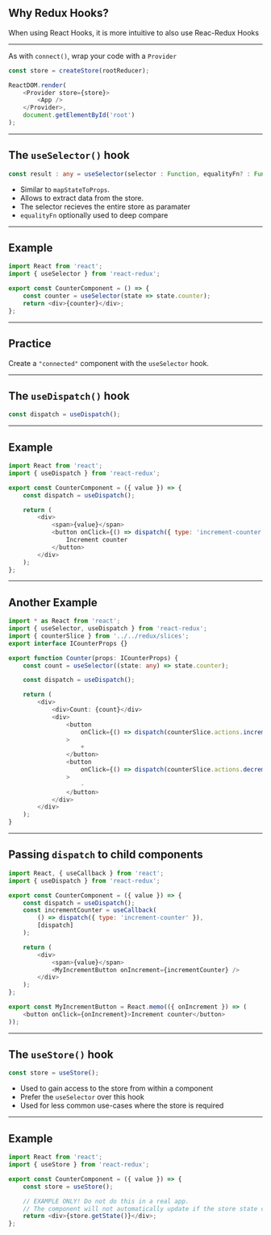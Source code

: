 ## Why Redux Hooks?

When using React Hooks, it is more intuitive to also use Reac-Redux Hooks

---

As with `connect()`, wrap your code with a `Provider`

```javascript
const store = createStore(rootReducer);

ReactDOM.render(
    <Provider store={store}>
        <App />
    </Provider>,
    document.getElementById('root')
);
```

---

## The `useSelector()` hook

```typescript
const result : any = useSelector(selector : Function, equalityFn? : Function)
```

-   Similar to `mapStateToProps`.
-   Allows to extract data from the store.
-   The selector recieves the entire store as paramater
-   `equalityFn` optionally used to deep compare

---

## Example

```typescript
import React from 'react';
import { useSelector } from 'react-redux';

export const CounterComponent = () => {
    const counter = useSelector(state => state.counter);
    return <div>{counter}</div>;
};
```

---

## Practice

Create a `"connected"` component with the `useSelector` hook.

---

## The `useDispatch()` hook

```typescript
const dispatch = useDispatch();
```

---

## Example

```javascript
import React from 'react';
import { useDispatch } from 'react-redux';

export const CounterComponent = ({ value }) => {
    const dispatch = useDispatch();

    return (
        <div>
            <span>{value}</span>
            <button onClick={() => dispatch({ type: 'increment-counter' })}>
                Increment counter
            </button>
        </div>
    );
};
```

---

## Another Example

```typescript
import * as React from 'react';
import { useSelector, useDispatch } from 'react-redux';
import { counterSlice } from '../../redux/slices';
export interface ICounterProps {}

export function Counter(props: ICounterProps) {
    const count = useSelector((state: any) => state.counter);

    const dispatch = useDispatch();

    return (
        <div>
            <div>Count: {count}</div>
            <div>
                <button
                    onClick={() => dispatch(counterSlice.actions.increment())}
                >
                    +
                </button>
                <button
                    onClick={() => dispatch(counterSlice.actions.decrement())}
                >
                    -
                </button>
            </div>
        </div>
    );
}
```

---

## Passing `dispatch` to child components

```javascript
import React, { useCallback } from 'react';
import { useDispatch } from 'react-redux';

export const CounterComponent = ({ value }) => {
    const dispatch = useDispatch();
    const incrementCounter = useCallback(
        () => dispatch({ type: 'increment-counter' }),
        [dispatch]
    );

    return (
        <div>
            <span>{value}</span>
            <MyIncrementButton onIncrement={incrementCounter} />
        </div>
    );
};

export const MyIncrementButton = React.memo(({ onIncrement }) => (
    <button onClick={onIncrement}>Increment counter</button>
));
```

---

## The `useStore()` hook

```javascript
const store = useStore();
```

-   Used to gain access to the store from within a component
-   Prefer the `useSelector` over this hook
-   Used for less common use-cases where the store is required

---

## Example

```javascript
import React from 'react';
import { useStore } from 'react-redux';

export const CounterComponent = ({ value }) => {
    const store = useStore();

    // EXAMPLE ONLY! Do not do this in a real app.
    // The component will not automatically update if the store state changes
    return <div>{store.getState()}</div>;
};
```
